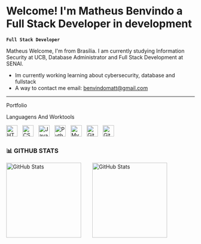 # Welcome! I'm Matheus Benvindo a Full Stack Developer in development

**`Full Stack Developer`**

Matheus Welcome, I'm from Brasília. I am currently studying Information Security at UCB, Database Administrator and Full Stack Development at SENAI.

- Im currently working learning about cybersecurity, database and fullstack
- A way to contact me email: benvindomatt@gmail.com
---

Portfolio







Languagens And Worktools

<img
    align="left"
    alt="HTML"
    title="HTML"
    width="30px"
    style="padding-right: 10px;"
    src="https://cdn.jsdelivr.net/gh/devicons/devicon@latest/icons/html5/html5-original.svg" 
/>

<img 
    align="left"
    alt="CSS"
    title="CSS"
    width="30px"
    style="padding-right: 10px;"
    src="https://cdn.jsdelivr.net/gh/devicons/devicon@latest/icons/css3/css3-original.svg"
/>

<img 
    align="left"
    alt="JavaScript"
    title="JavaScript"
    width="30px"
    style="padding-right: 10px;"
    src="https://cdn.jsdelivr.net/gh/devicons/devicon@latest/icons/javascript/javascript-plain.svg"
/>

<img 
    align="left"
    alt="Python"
    title="Python"
    width="30px"
    style="padding-right: 10px;"
    src="https://cdn.jsdelivr.net/gh/devicons/devicon@latest/icons/python/python-original.svg"
/>

<img 
    align="left"
    alt="MySQL"
    title="MySQL"
    width="30px"
    style="padding-right: 10px;"
    src="https://cdn.jsdelivr.net/gh/devicons/devicon@latest/icons/mysql/mysql-original.svg" />

<img 
    align="left"
    alt="Git"
    title="Git"
    width="30px"
    style="padding-right: 10px;"
    src="https://cdn.jsdelivr.net/gh/devicons/devicon@latest/icons/git/git-original.svg" 
/>

<!-- Alterado para ícone SVG com cor azul -->
<img
    align="left"
    alt="GitHub"
    title="GitHub"
    width="30px"
    style="padding-right: 10px;"
    src="https://img.icons8.com/ios/452/github.png"
/>

<br/>
<br/>

### 📊 GITHUB STATS

<!-- Alterando para um pouco mais de espaçamento entre as imagens -->
<img
    align="left"
    alt="GitHub Stats"
    height="200"
    style="padding-right: 10px; margin-right: 20px;"
    src="https://github-readme-stats.vercel.app/api?username=matheusbenvindo&show_icons=true&include_all_commits=true&theme=swift&hide_border=true&count_private=true"
/>

<img
    align="left"
    alt="GitHub Stats"
    height="200"
    style="padding-right: 10px;"
    src="https://github-readme-stats.vercel.app/api/top-langs/?username=matheusbenvindo&theme=tokyonight&layout=compact&custom_title=Tecnologias&langs_count=4"
/>
